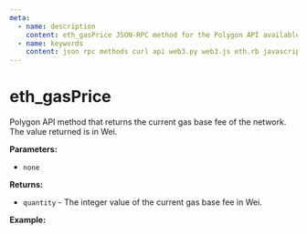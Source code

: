 ```yaml
---
meta:
  - name: description
    content: eth_gasPrice JSON-RPC method for the Polygon API available with examples in web3.js, web3.py, eth.rb, and cURL.
  - name: keywords
    content: json rpc methods curl api web3.py web3.js eth.rb javascript python ruby polygon 
---
```


# eth_gasPrice

Polygon API method that returns the current gas base fee of the network. The value returned is in Wei. 

**Parameters:** 

* `none`

**Returns:** 

* `quantity` - The integer value of the current gas base fee in Wei.

**Example:**

<CodeSwitcher :languages="{js:'web3.js', py:'web3.py', rb:'eth.rb', cr:'cURL'}">
<template v-slot:js>

``` js
const Web3 = require("web3");
const node_url = "CHAINSTACK_NODE_URL";
const web3 = new Web3(node_url);
web3.eth.getGasPrice((err, gasPrice) => {
    console.log(gasPrice)
})
```

</template>
<template v-slot:py>

``` py
from web3 import Web3  
node_url = "CHAINSTACK_NODE_URL" 
web3 = Web3(Web3.HTTPProvider(node_url)) 
print(web3.eth.gas_price) 
```

</template>
<template v-slot:rb>

``` rb
require "eth"
client = Eth::Client.create "CHAINSTACK_NODE_URL"
response = client.eth_gas_price
puts response["result"].to_i(16)
```

</template>
<template v-slot:cr>

``` sh
curl -X POST "CHAINSTACK_NODE_URL" \
  -H "Content-Type: application/json" \
  --data '{"method":"eth_gasPrice","params":[],"id":1,"jsonrpc":"2.0"}'
```

</template>
</CodeSwitcher>